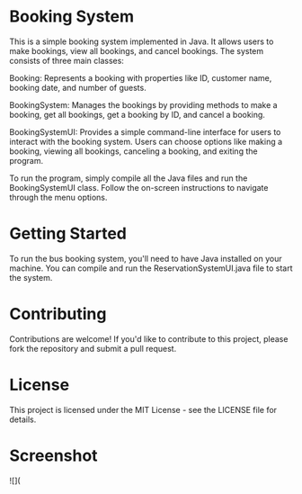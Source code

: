 # Booking System

This is a simple booking system implemented in Java. It allows users to make bookings, view all bookings, and cancel bookings. The system consists of three main classes:

Booking: Represents a booking with properties like ID, customer name, booking date, and number of guests.

BookingSystem: Manages the bookings by providing methods to make a booking, get all bookings, get a booking by ID, and cancel a booking.

BookingSystemUI: Provides a simple command-line interface for users to interact with the booking system. Users can choose options like making a booking, viewing all bookings, canceling a booking, and exiting the program.

To run the program, simply compile all the Java files and run the BookingSystemUI class. Follow the on-screen instructions to navigate through the menu options.

# Getting Started
To run the bus booking system, you'll need to have Java installed on your machine. You can compile and run the ReservationSystemUI.java file to start the system.

# Contributing
Contributions are welcome! If you'd like to contribute to this project, please fork the repository and submit a pull request.

# License
This project is licensed under the MIT License - see the LICENSE file for details.

# Screenshot
![](


